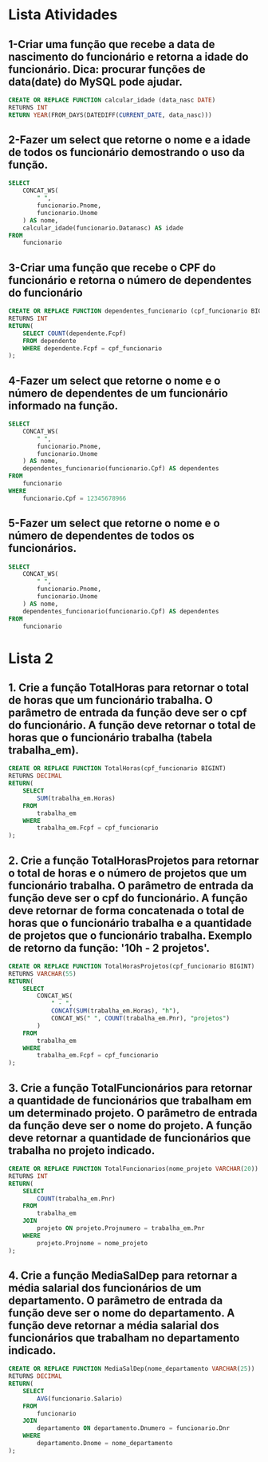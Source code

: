 # Lista Atividades

## 1-Criar uma função que recebe a data de nascimento do funcionário e retorna a idade do funcionário. Dica: procurar funções de data(date) do MySQL pode ajudar.

```sql
CREATE OR REPLACE FUNCTION calcular_idade (data_nasc DATE)
RETURNS INT
RETURN YEAR(FROM_DAYS(DATEDIFF(CURRENT_DATE, data_nasc)))
```

## 2-Fazer um select que retorne o nome e a idade de todos os funcionário demostrando o uso da função.

```sql
SELECT
    CONCAT_WS(
        " ",
        funcionario.Pnome,
        funcionario.Unome
    ) AS nome,
    calcular_idade(funcionario.Datanasc) AS idade
FROM
    funcionario
```

## 3-Criar uma função que recebe o CPF do funcionário e retorna o número de dependentes do funcionário

```sql
CREATE OR REPLACE FUNCTION dependentes_funcionario (cpf_funcionario BIGINT)
RETURNS INT
RETURN(
    SELECT COUNT(dependente.Fcpf)
    FROM dependente
    WHERE dependente.Fcpf = cpf_funcionario
);
```

## 4-Fazer um select que retorne o nome e o número de dependentes de um funcionário informado na função.

```sql
SELECT
    CONCAT_WS(
        " ",
        funcionario.Pnome,
        funcionario.Unome
    ) AS nome,
    dependentes_funcionario(funcionario.Cpf) AS dependentes
FROM
    funcionario
WHERE
    funcionario.Cpf = 12345678966
```

## 5-Fazer um select que retorne o nome e o número de dependentes de todos os funcionários.

```sql
SELECT
    CONCAT_WS(
        " ",
        funcionario.Pnome,
        funcionario.Unome
    ) AS nome,
    dependentes_funcionario(funcionario.Cpf) AS dependentes
FROM
    funcionario
```

# Lista 2

## 1. Crie a função TotalHoras para retornar o total de horas que um funcionário trabalha. O parâmetro de entrada da função deve ser o cpf do funcionário. A função deve retornar o total de horas que o funcionário trabalha (tabela trabalha_em).

```sql
CREATE OR REPLACE FUNCTION TotalHoras(cpf_funcionario BIGINT)
RETURNS DECIMAL
RETURN(
    SELECT
        SUM(trabalha_em.Horas)
    FROM
        trabalha_em
    WHERE
        trabalha_em.Fcpf = cpf_funcionario
);
```

## 2. Crie a função TotalHorasProjetos para retornar o total de horas e o número de projetos que um funcionário trabalha. O parâmetro de entrada da função deve ser o cpf do funcionário. A função deve retornar de forma concatenada o total de horas que o funcionário trabalha e a quantidade de projetos que o funcionário trabalha. Exemplo de retorno da função: '10h - 2 projetos'.

```sql
CREATE OR REPLACE FUNCTION TotalHorasProjetos(cpf_funcionario BIGINT)
RETURNS VARCHAR(55)
RETURN(
    SELECT
        CONCAT_WS(
            " - ",
            CONCAT(SUM(trabalha_em.Horas), "h"),
            CONCAT_WS(" ", COUNT(trabalha_em.Pnr), "projetos")
        )
    FROM
        trabalha_em
    WHERE
        trabalha_em.Fcpf = cpf_funcionario
);
```

## 3. Crie a função TotalFuncionários para retornar a quantidade de funcionários que trabalham em um determinado projeto. O parâmetro de entrada da função deve ser o nome do projeto. A função deve retornar a quantidade de funcionários que trabalha no projeto indicado.

```sql
CREATE OR REPLACE FUNCTION TotalFuncionarios(nome_projeto VARCHAR(20))
RETURNS INT
RETURN(
    SELECT
        COUNT(trabalha_em.Pnr)
    FROM
        trabalha_em
    JOIN
    	projeto ON projeto.Projnumero = trabalha_em.Pnr
    WHERE
        projeto.Projnome = nome_projeto
);
```

## 4. Crie a função MediaSalDep para retornar a média salarial dos funcionários de um departamento. O parâmetro de entrada da função deve ser o nome do departamento. A função deve retornar a média salarial dos funcionários que trabalham no departamento indicado.

```sql
CREATE OR REPLACE FUNCTION MediaSalDep(nome_departamento VARCHAR(25))
RETURNS DECIMAL
RETURN(
    SELECT
        AVG(funcionario.Salario)
    FROM
        funcionario
    JOIN
    	departamento ON departamento.Dnumero = funcionario.Dnr
    WHERE
        departamento.Dnome = nome_departamento
);
```
